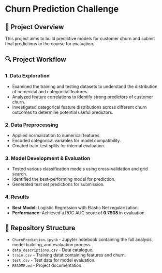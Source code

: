 # Churn Prediction Challenge

## 📌 Project Overview
This project aims to build predictive models for customer churn and submit final predictions to the course for evaluation.

## 🔍 Project Workflow
### 1. Data Exploration
- Examined the training and testing datasets to understand the distribution of numerical and categorical features.
- Analyzed feature correlations to identify strong predictors of customer churn.
- Investigated categorical feature distributions across different churn outcomes to determine potential useful predictors.

### 2. Data Preprocessing
- Applied normalization to numerical features.
- Encoded categorical variables for model compatibility.
- Created train-test splits for internal evaluation.

### 3. Model Development & Evaluation
- Tested various classification models using cross-validation and grid search.
- Identified the best-performing model for prediction.
- Generated test set predictions for submission.

### 4. Results
- **Best Model:** Logistic Regression with Elastic Net regularization.
- **Performance:** Achieved a ROC AUC score of **0.7508** in evaluation.

## 📂 Repository Structure
- `ChurnPrediction.ipynb` - Jupyter notebook containing the full analysis, model building, and evaluation process.
- `data_descriptions.csv` - Data catalogue.
- `train.csv` - Training datat containing features and churn.
- `test.csv` - Test data for model evaluation.
- `README.md` - Project documentation.
